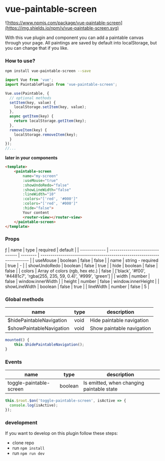 # vue-paintable-screen

![https://www.npmjs.com/package/vue-paintable-screen](https://img.shields.io/npm/v/vue-paintable-screen.svg)

With this vue plugin and component you can add a paintable canvas through your page.
All paintings are saved by default into localStorage, but you can change that if you like.

### How to use?

```bash
npm install vue-paintable-screen --save
```

```javascript
import Vue from 'vue';
import PaintablePlugin from 'vue-paintable-screen';

Vue.use(Paintable, {
  // optional methods
  setItem(key, value) {
    localStorage.setItem(key, value);
  },
  async getItem(key) {
    return localStorage.getItem(key);
  },
  removeItem(key) {
    localStorage.removeItem(key);
  }
});
//...
```

**later in your components**

```html
<template>
    <paintable-screen
        name="my-screen"
        :useMouse="true"
        :showUndoRedo="false"
        :showLineWidth="false"
        :lineWidth="10"
        :colors="['red', '#000']"
        :colors="['red', '#000']"
        :hide="false">
        Your content
        <router-view></router-view>
    </paintable-screen>
</template>
```

### Props
ƒ
| name          | type                            | required | default                                                                  |
| ------------- | ------------------------------- | -------- | ------------------------------------------------------------------------ |
| useMouse      | boolean                         | false    | false                                                                    |
| name          | string - required               | true     | -                                                                        |
| showUndoRedo  | boolean                         | false    | true                                                                     |
| hide          | boolean                         | false    | false                                                                    |
| colors        | Array of colors (rgb, hex etc.) | false    | ['black', '#f00', '#4481c7', 'rgba(255, 235, 59, 0.4)', '#999', 'green'] |
| width         | number                          | false    | window.innerWidth                                                        |
| height        | number                          | false    | window.innerHeight                                                       |
| showLineWidth | boolean                         | false    | true                                                                     |
| lineWidth     | number                          | false    | 5                                                                        |


### Global methods

| name                     | type | description               |
| ------------------------ | ---- | ------------------------- |
| $hidePaintableNavigation | void | Hide paintable navigation |
| $showPaintableNavigation | void | Show paintable navigation |

```javascript
mounted() {
    this.$hidePaintableNavigation();
}
```


### Events

| name                    | type    | description                               |
| ----------------------- | ------- | ----------------------------------------- |
| toggle-paintable-screen | boolean | Is emitted, when changing paintable state |

```javascript
this.$root.$on('toggle-paintable-screen', isActive => {
  console.log(isActive);
});
```


### development

If you want to develop on this plugin follow these steps:

- clone repo
- run `npm install`
- run `npm run dev`